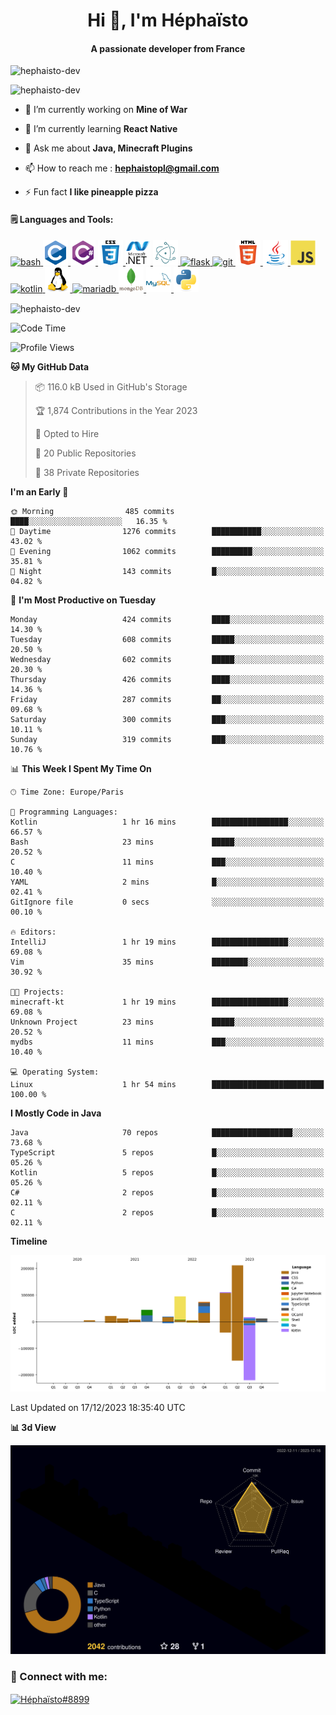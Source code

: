 <h1 align="center">Hi 👋, I'm Héphaïsto</h1>
<h4 align="center">A passionate developer from France</h4>

<p align="left"> <img src="https://komarev.com/ghpvc/?username=hephaisto-dev&label=Profile%20views&color=0e75b6&style=flat" alt="hephaisto-dev" /> </p>

<img src="https://github-profile-trophy.vercel.app/?username=hephaisto-dev&no-bg=true&theme=algolia&no-frame=true&row=1" alt="hephaisto-dev" />

- 🔭 I’m currently working on **Mine of War**

- 🌱 I’m currently learning **React Native**

- 💬 Ask me about **Java, Minecraft Plugins**

- 📫 How to reach me : **hephaistopl@gmail.com**

- ⚡ Fun fact **I like pineapple pizza**

<h4 align="left">🗒️ Languages and Tools:</h4>
<p align="left"> <a href="https://www.gnu.org/software/bash/" target="_blank" rel="noreferrer"> <img src="https://www.vectorlogo.zone/logos/gnu_bash/gnu_bash-icon.svg" alt="bash" width="40" height="40"/> </a> <a href="https://www.cprogramming.com/" target="_blank" rel="noreferrer"> <img src="https://raw.githubusercontent.com/devicons/devicon/master/icons/c/c-original.svg" alt="c" width="40" height="40"/> </a> <a href="https://www.w3schools.com/cs/" target="_blank" rel="noreferrer"> <img src="https://raw.githubusercontent.com/devicons/devicon/master/icons/csharp/csharp-original.svg" alt="csharp" width="40" height="40"/> </a> <a href="https://www.w3schools.com/css/" target="_blank" rel="noreferrer"> <img src="https://raw.githubusercontent.com/devicons/devicon/master/icons/css3/css3-original-wordmark.svg" alt="css3" width="40" height="40"/> </a> <a href="https://dotnet.microsoft.com/" target="_blank" rel="noreferrer"> <img src="https://raw.githubusercontent.com/devicons/devicon/master/icons/dot-net/dot-net-original-wordmark.svg" alt="dotnet" width="40" height="40"/> </a> <a href="https://www.electronjs.org" target="_blank" rel="noreferrer"> <img src="https://raw.githubusercontent.com/devicons/devicon/master/icons/electron/electron-original.svg" alt="electron" width="40" height="40"/> </a> <a href="https://flask.palletsprojects.com/" target="_blank" rel="noreferrer"> <img src="https://www.vectorlogo.zone/logos/pocoo_flask/pocoo_flask-icon.svg" alt="flask" width="40" height="40"/> </a> <a href="https://git-scm.com/" target="_blank" rel="noreferrer"> <img src="https://www.vectorlogo.zone/logos/git-scm/git-scm-icon.svg" alt="git" width="40" height="40"/> </a> <a href="https://www.w3.org/html/" target="_blank" rel="noreferrer"> <img src="https://raw.githubusercontent.com/devicons/devicon/master/icons/html5/html5-original-wordmark.svg" alt="html5" width="40" height="40"/> </a> <a href="https://www.java.com" target="_blank" rel="noreferrer"> <img src="https://raw.githubusercontent.com/devicons/devicon/master/icons/java/java-original.svg" alt="java" width="40" height="40"/> </a> <a href="https://developer.mozilla.org/en-US/docs/Web/JavaScript" target="_blank" rel="noreferrer"> <img src="https://raw.githubusercontent.com/devicons/devicon/master/icons/javascript/javascript-original.svg" alt="javascript" width="40" height="40"/> </a> <a href="https://kotlinlang.org" target="_blank" rel="noreferrer"> <img src="https://www.vectorlogo.zone/logos/kotlinlang/kotlinlang-icon.svg" alt="kotlin" width="40" height="40"/> </a> <a href="https://www.linux.org/" target="_blank" rel="noreferrer"> <img src="https://raw.githubusercontent.com/devicons/devicon/master/icons/linux/linux-original.svg" alt="linux" width="40" height="40"/> </a> <a href="https://mariadb.org/" target="_blank" rel="noreferrer"> <img src="https://www.vectorlogo.zone/logos/mariadb/mariadb-icon.svg" alt="mariadb" width="40" height="40"/> </a> <a href="https://www.mongodb.com/" target="_blank" rel="noreferrer"> <img src="https://raw.githubusercontent.com/devicons/devicon/master/icons/mongodb/mongodb-original-wordmark.svg" alt="mongodb" width="40" height="40"/> </a> <a href="https://www.mysql.com/" target="_blank" rel="noreferrer"> <img src="https://raw.githubusercontent.com/devicons/devicon/master/icons/mysql/mysql-original-wordmark.svg" alt="mysql" width="40" height="40"/> </a> <a href="https://www.python.org" target="_blank" rel="noreferrer"> <img src="https://raw.githubusercontent.com/devicons/devicon/master/icons/python/python-original.svg" alt="python" width="40" height="40"/> </a> </p>


<p><img align="center" src="https://github-readme-streak-stats.herokuapp.com/?user=hephaisto-dev&theme=transparent" alt="hephaisto-dev" /></p>

<!--START_SECTION:waka-->
![Code Time](http://img.shields.io/badge/Code%20Time-497%20hrs%2059%20mins-blue)

![Profile Views](http://img.shields.io/badge/Profile%20Views-1-blue)

**🐱 My GitHub Data** 

> 📦 116.0 kB Used in GitHub's Storage 
 > 
> 🏆 1,874 Contributions in the Year 2023
 > 
> 💼 Opted to Hire
 > 
> 📜 20 Public Repositories 
 > 
> 🔑 38 Private Repositories 
 > 
**I'm an Early 🐤** 

```text
🌞 Morning                485 commits         ████░░░░░░░░░░░░░░░░░░░░░   16.35 % 
🌆 Daytime                1276 commits        ███████████░░░░░░░░░░░░░░   43.02 % 
🌃 Evening                1062 commits        █████████░░░░░░░░░░░░░░░░   35.81 % 
🌙 Night                  143 commits         █░░░░░░░░░░░░░░░░░░░░░░░░   04.82 % 
```
📅 **I'm Most Productive on Tuesday** 

```text
Monday                   424 commits         ████░░░░░░░░░░░░░░░░░░░░░   14.30 % 
Tuesday                  608 commits         █████░░░░░░░░░░░░░░░░░░░░   20.50 % 
Wednesday                602 commits         █████░░░░░░░░░░░░░░░░░░░░   20.30 % 
Thursday                 426 commits         ████░░░░░░░░░░░░░░░░░░░░░   14.36 % 
Friday                   287 commits         ██░░░░░░░░░░░░░░░░░░░░░░░   09.68 % 
Saturday                 300 commits         ███░░░░░░░░░░░░░░░░░░░░░░   10.11 % 
Sunday                   319 commits         ███░░░░░░░░░░░░░░░░░░░░░░   10.76 % 
```


📊 **This Week I Spent My Time On** 

```text
🕑︎ Time Zone: Europe/Paris

💬 Programming Languages: 
Kotlin                   1 hr 16 mins        █████████████████░░░░░░░░   66.57 % 
Bash                     23 mins             █████░░░░░░░░░░░░░░░░░░░░   20.52 % 
C                        11 mins             ███░░░░░░░░░░░░░░░░░░░░░░   10.40 % 
YAML                     2 mins              █░░░░░░░░░░░░░░░░░░░░░░░░   02.41 % 
GitIgnore file           0 secs              ░░░░░░░░░░░░░░░░░░░░░░░░░   00.10 % 

🔥 Editors: 
IntelliJ                 1 hr 19 mins        █████████████████░░░░░░░░   69.08 % 
Vim                      35 mins             ████████░░░░░░░░░░░░░░░░░   30.92 % 

🐱‍💻 Projects: 
minecraft-kt             1 hr 19 mins        █████████████████░░░░░░░░   69.08 % 
Unknown Project          23 mins             █████░░░░░░░░░░░░░░░░░░░░   20.52 % 
mydbs                    11 mins             ███░░░░░░░░░░░░░░░░░░░░░░   10.40 % 

💻 Operating System: 
Linux                    1 hr 54 mins        █████████████████████████   100.00 % 
```

**I Mostly Code in Java** 

```text
Java                     70 repos            ██████████████████░░░░░░░   73.68 % 
TypeScript               5 repos             █░░░░░░░░░░░░░░░░░░░░░░░░   05.26 % 
Kotlin                   5 repos             █░░░░░░░░░░░░░░░░░░░░░░░░   05.26 % 
C#                       2 repos             █░░░░░░░░░░░░░░░░░░░░░░░░   02.11 % 
C                        2 repos             █░░░░░░░░░░░░░░░░░░░░░░░░   02.11 % 
```



**Timeline**

![Lines of Code chart](https://raw.githubusercontent.com/Hephaisto-dev/Hephaisto-dev/main/assets/bar_graph.png)


 Last Updated on 17/12/2023 18:35:40 UTC
<!--END_SECTION:waka-->
**📊 3d View**

![3d chart](https://github.com/Hephaisto-dev/Hephaisto-dev/blob/main/profile-3d-contrib/profile-night-rainbow.svg)

<h3 align="left">🤝 Connect with me:</h3>
<p align="left">
<a href="https://discord.gg/Héphaïsto#8899" target="blank"><img align="center" src="https://raw.githubusercontent.com/rahuldkjain/github-profile-readme-generator/master/src/images/icons/Social/discord.svg" alt="Héphaïsto#8899" height="30" width="40" /></a>
</p>
